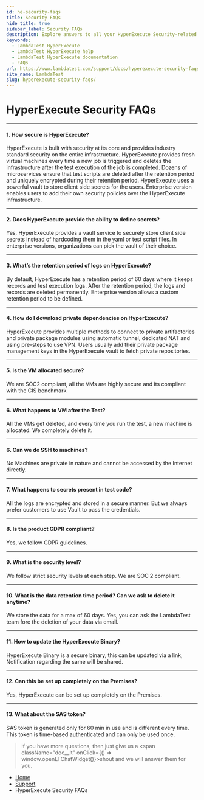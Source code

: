 ```yaml
---
id: he-security-faqs
title: Security FAQs
hide_title: true
sidebar_label: Security FAQs
description: Explore answers to all your HyperExecute Security-related queries with our comprehensive FAQs, designed to clarify all your concerns!
keywords:
  - LambdaTest HyperExecute
  - LambdaTest HyperExecute help
  - LambdaTest HyperExecute documentation
  - FAQs
url: https://www.lambdatest.com/support/docs/hyperexecute-security-faqs/
site_name: LambdaTest
slug: hyperexecute-security-faqs/
---
```


<script type="application/ld+json"
      dangerouslySetInnerHTML={{ __html: JSON.stringify({
       "@context": "https://schema.org",
        "@type": "BreadcrumbList",
        "itemListElement": [{
          "@type": "ListItem",
          "position": 1,
          "name": "Home",
          "item": "https://www.lambdatest.com"
        },{
          "@type": "ListItem",
          "position": 2,
          "name": "Support",
          "item": "https://www.lambdatest.com/support/docs/"
        },{
          "@type": "ListItem",
          "position": 3,
          "name": "Integrations",
          "item": "https://www.lambdatest.com/support/docs/hyperexecute-cli-faqs/"
        }]
      })
    }}
></script>

# HyperExecute Security FAQs

***

#### 1. **How secure is HyperExecute?**

  HyperExecute is built with security at its core and provides industry standard security on the entire infrastructure. HyperExecute provides fresh virtual machines every time a new job is triggered and deletes the infrastructure after the test execution of the job is completed. Dozens of microservices ensure that test scripts are deleted after the retention period and uniquely encrypted during their retention period. HyperExecute uses a powerful vault to store client side secrets for the users. Enterprise version enables users to add their own security policies over the HyperExecute infrastructure.

***

#### 2. **Does HyperExecute provide the ability to define secrets?**

  Yes, HyperExecute provides a vault service to securely store client side secrets instead of hardcoding them in the yaml or test script files. In enterprise versions, organizations can pick the vault of their choice.

***

#### 3. **What’s the retention period of logs on HyperExecute?**

  By default, HyperExecute has a retention period of 60 days where it keeps records and test execution logs. After the retention period, the logs and records are deleted permanently. Enterprise version allows a custom retention period to be defined.

***

#### 4. **How do I download private dependencies on HyperExecute?**

  HyperExecute provides multiple methods to connect to private artifactories and private package modules using automatic tunnel, dedicated NAT and using pre-steps to use VPN. Users usually add their private package management keys in the HyperExecute vault to fetch private repositories.

***

#### 5. Is the VM allocated secure?
We are SOC2 compliant, all the VMs are highly secure and its compliant with the CIS benchmark 

***

#### 6. What happens to VM after the Test?
All the VMs get deleted, and every time you run the test, a new machine is allocated. We completely delete it.

***

#### 6. Can we do SSH to machines?
No Machines are private in nature and cannot be accessed by the Internet directly.

***

#### 7. What happens to secrets present in test code?
All the logs are encrypted and stored in a secure manner. But we always prefer customers to use Vault to pass the credentials.
 
***

#### 8. Is the product GDPR compliant?
Yes, we follow GDPR guidelines.

***
 
#### 9. What is the security level?
We follow strict security levels at each step. We are SOC 2 compliant.

***
 
#### 10. What is the data retention time period? Can we ask to delete it anytime?
We store the data for a max of 60 days. Yes, you can ask the LambdaTest team fore the deletion of your data via email.
 
***

#### 11. How to update the HyperExecute Binary?
HyperExecute Binary is a secure binary, this can be updated via a link, Notification regarding the same will be shared.

***

#### 12. Can this be set up completely on the Premises?
Yes, HyperExecute can be set up completely on the Premises.

***

#### 13. What about the SAS token?
SAS token is generated only for 60 min in use and is different every time. This token is time-based authenticated and can only be used once.


>If you have more questions, then just give us a <span className="doc__lt" onClick={() => window.openLTChatWidget()}>shout</span> and we will answer them for you.

<nav aria-label="breadcrumbs">
  <ul className="breadcrumbs">
    <li className="breadcrumbs__item">
      <a className="breadcrumbs__link" target="_self" href="https://www.lambdatest.com">
        Home
      </a>
    </li>
    <li className="breadcrumbs__item">
      <a className="breadcrumbs__link" target="_self" href="https://www.lambdatest.com/support/docs/">
        Support
      </a>
    </li>
    <li className="breadcrumbs__item breadcrumbs__item--active">
      <span className="breadcrumbs__link">
       HyperExecute Security FAQs
      </span>
    </li>
  </ul>
</nav>